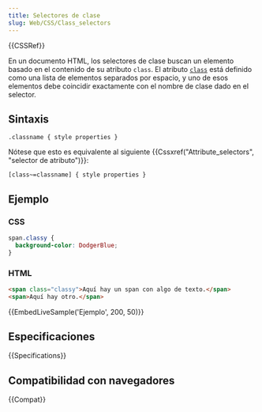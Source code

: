 ```yaml
---
title: Selectores de clase
slug: Web/CSS/Class_selectors
---
```


{{CSSRef}}

En un documento HTML, los selectores de clase buscan un elemento basado en el contenido de su atributo `class`. El atributo [`class`](/es/docs/Web/HTML/Global_attributes#class) está definido como una lista de elementos separados por espacio, y uno de esos elementos debe coincidir exactamente con el nombre de clase dado en el selector.

## Sintaxis

```
.classname { style properties }
```

Nótese que esto es equivalente al siguiente {{Cssxref("Attribute_selectors", "selector de atributo")}}:

```
[class~=classname] { style properties }
```

## Ejemplo

### CSS

```css
span.classy {
  background-color: DodgerBlue;
}
```

### HTML

```html
<span class="classy">Aquí hay un span con algo de texto.</span>
<span>Aquí hay otro.</span>
```

{{EmbedLiveSample('Ejemplo', 200, 50)}}

## Especificaciones

{{Specifications}}

## Compatibilidad con navegadores

{{Compat}}
